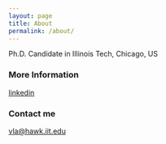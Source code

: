 ```yaml
---
layout: page
title: About
permalink: /about/
---
```


Ph.D. Candidate in Illinois Tech, Chicago, US

### More Information

[linkedin](https://www.linkedin.com/in/thuy-van-la-ngoc/)

### Contact me

[vla@hawk.iit.edu](mailto:vla@hawk.iit.edu)
